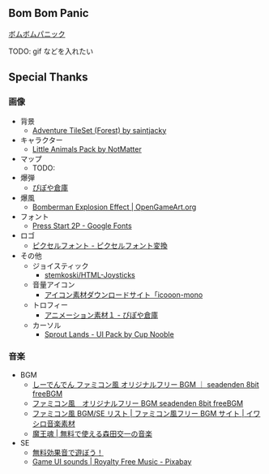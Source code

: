 ## Bom Bom Panic

[ボムボムパニック](https://bombompanic.vercel.app/)

TODO: gif などを入れたい

## Special Thanks

### 画像

- 背景
  - [Adventure TileSet (Forest) by saintjacky](https://saintjacky.itch.io/adventure-tileset)
- キャラクター
  - [Little Animals Pack by NotMatter](https://notmatter.itch.io/2)
- マップ
  - TODO:
- 爆弾
  - [ぴぽや倉庫](https://pipoya.net/sozai/)
- 爆風
  - [Bomberman Explosion Effect | OpenGameArt.org](https://opengameart.org/content/bomberman-explosion-effect)
- フォント
  - [Press Start 2P - Google Fonts](https://fonts.google.com/specimen/Press+Start+2P)
- ロゴ
  - [ピクセルフォント - ピクセルフォント変換](https://fontmeme.com/ja/font-pixel-style/)
- その他
  - ジョイスティック
    - [stemkoski/HTML-Joysticks](https://github.com/stemkoski/HTML-Joysticks)
  - 音量アイコン
    - [アイコン素材ダウンロードサイト「icooon-mono](https://icooon-mono.com/)
  - トロフィー
    - [アニメーション素材１ - ぴぽや倉庫](https://pipoya.net/sozai/assets/animation/animation-material-1/)
  - カーソル
    - [Sprout Lands - UI Pack by Cup Nooble](https://cupnooble.itch.io/sprout-lands-ui-pack?download)

### 音楽

- BGM
  - [しーでんでん ファミコン風 オリジナルフリー BGM ｜ seadenden 8bit freeBGM](https://seadenden-8bit.com/)
  - [ファミコン風　オリジナルフリー BGM seadenden 8bit freeBGM](https://seadenden-8bit.com/)
  - [ファミコン風 BGM/SE リスト | ファミコン風フリー BGM サイト | イワシロ音楽素材](https://iwashiro-sounds.work/)
  - [魔王魂 | 無料で使える森田交一の音楽](https://maou.audio/)
- SE
  - [無料効果音で遊ぼう！](https://taira-komori.jpn.org/index.html)
  - [Game UI sounds | Royalty Free Music - Pixabay](https://pixabay.com/sound-effects/game-ui-sounds-14857/)
